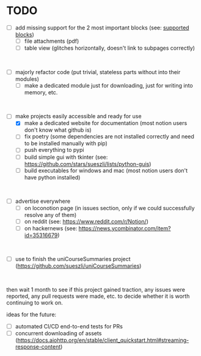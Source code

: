 # TODO

- [ ] add missing support for the 2 most important blocks (see: [supported blocks](supported%20blocks.md))
  - [ ] file attachments (pdf)
  - [ ] table view (glitches horizontally, doesn't link to subpages correctly) 

<br>

- [ ] majorly refactor code (put trivial, stateless parts without into their modules)
  - [ ] make a dedicated module just for downloading, just for writing into memory, etc.

<br>

- [ ] make projects easily accessible and ready for use
  - [x] make a dedicated website for documentation (most notion users don't know what github is)
  - [ ] fix poetry (some dependencies are not installed correctly and need to be installed manually with pip)
  - [ ] push everything to pypi
  - [ ] build simple gui with tkinter (see: https://github.com/stars/sueszli/lists/python-guis)
  - [ ] build executables for windows and mac (most notion users don't have python installed)

<br>

- [ ] advertise everywhere
  - [ ] on loconotion page (in issues section, only if we could successfully resolve any of them)
  - [ ] on reddit (see: https://www.reddit.com/r/Notion/)
  - [ ] on hackernews (see: https://news.ycombinator.com/item?id=35316679)

<br>

- [ ] use to finish the uniCourseSummaries project (https://github.com/sueszli/uniCourseSummaries)

<br>

then wait 1 month to see if this project gained traction, any issues were reported, any pull requests were made, etc. to decide whether it is worth continuing to work on.

ideas for the future:
- [ ] automated CI/CD end-to-end tests for PRs
- [ ] concurrent downloading of assets (https://docs.aiohttp.org/en/stable/client_quickstart.html#streaming-response-content)
